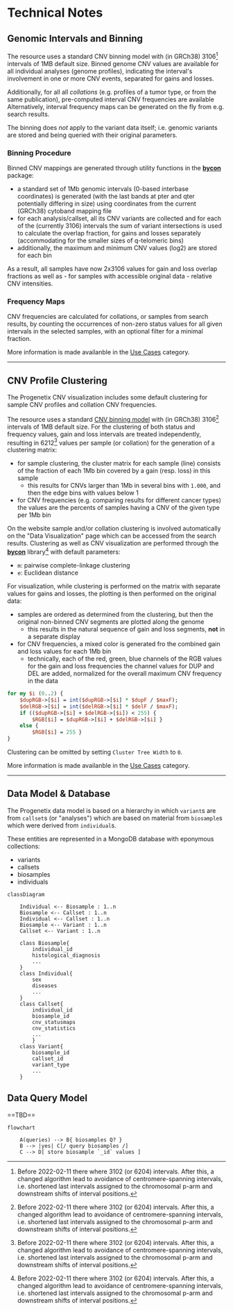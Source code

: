 # Technical Notes

## Genomic Intervals and Binning

The resource uses a standard CNV binning model with (in GRCh38) 3106[^1] intervals
of 1MB default size. Binned genome CNV values are available for all individual
analyses (genome profiles), indicating the interval's involvement in one or more
CNV events, separated for gains and losses.

Additionally, for all all _collations_ (e.g. profiles of a tumor type, or from
the same publication), pre-computed interval CNV frequencies are available
Alternatively, interval frequency maps can be generated on the fly from
e.g. search results.

The binning does _not_ apply to the variant data itself; i.e.
genomic variants are stored and being queried with their original parameters.

### Binning Procedure

Binned CNV mappings are generated through utility functions in the
[**bycon**](http://github.com/progenetix/bycon/) package:

* a standard set of 1Mb genomic intervals (0-based interbase coordinates)
is generated (with the last bands at pter and qter potentially differing in size)
using coordinates from the current (GRCh38) cytoband mapping file
* for each analysis/callset, all its CNV variants are collected and for each
of the (currently 3106) intervals the sum of variant intersections is used to
calculate the overlap fraction, for gains and losses separately (accommodating
for the smaller sizes of q-telomeric bins)
* additionally, the maximum and minimum CNV values (log2) are stored for each bin

As a result, all samples have now 2x3106 values for gain and loss overlap fractions
as well as - for samples with accessible original data - relative CNV intensities.

### Frequency Maps

CNV frequencies are calculated for collations, or samples from search results, by
counting the occurrences of non-zero status values for all given intervals in the
selected samples, with an optional filter for a minimal fraction.

More information is made availanble in the [Use Cases](use-cases.md) category.

---

## CNV Profile Clustering

The Progenetix CNV visualization includes some default clustering for sample CNV profiles and
collation CNV frequencies.

The resource uses a standard [CNV binning model](#genomic-intervals-and-binning)
with (in GRCh38) 3106[^1] intervals of 1MB default size. For the clustering of both status and
frequency values, gain and loss intervals are treated independently, resulting in 6212[^1]
values per sample (or collation) for the generation of a clustering matrix:

* for sample clustering, the cluster matrix for each sample (line) consists of the
fraction of each 1Mb bin covered by a gain (resp. loss) in this sample
  - this results for CNVs larger than 1Mb in several bins with `1.000`, and then the edge bins with values below 1
* for CNV frequencies (e.g. comparing results for different cancer types) the values are the percents of samples having a CNV of the given type per 1Mb bin

On the website sample and/or collation clustering is involved automatically on the
"Data Visualization" page which can be accessed from the search results. Clustering as
well as CNV visualization are performed through the [**bycon**](http://github.com/progenetix/bycon/)
library[^1] with default parameters:

* `m`: pairwise complete-linkage clustering
* `e`: Euclidean distance

For visualization, while clustering is performed on the matrix with separate values for gains and losses, the plotting is then performed on the original data:

* samples are ordered as determined from the clustering, but then the original non-binned CNV segments are plotted along the genome
  - this results in the natural sequence of gain and loss segments, **not** in a separate display
* for CNV frequencies, a mixed color is generated fro the combined gain and loss values for each 1Mb bin
  - technically, each of the red, green, blue channels of the RGB values for the gain and loss frequencies the channel values for DUP and DEL are added, normalized for the overall maximum CNV frequency in the data  

```Perl
for my $i (0..2) {
    $dupRGB->[$i] = int($dupRGB->[$i] * $dupF / $maxF);
    $delRGB->[$i] = int($delRGB->[$i] * $delF / $maxF);
    if (($dupRGB->[$i] + $delRGB->[$i]) < 255) {
        $RGB[$i] = $dupRGB->[$i] + $delRGB->[$i] }
    else {
        $RGB[$i] = 255 }
}
```

Clustering can be omitted by setting `Cluster Tree Width` to `0`.

More information is made availanble in the [Use Cases](use-cases.md) category.

[^1]: Before 2022-02-11 there where 3102 (or 6204) intervals. After this, a changed algorithm lead to
avoidance of centromere-spanning intervals, i.e. shortened last intervals assigned to the chromosomal
p-arm and downstream shifts of interval positions.

---

## Data Model & Database

The Progenetix data model is based on a hierarchy in which `variant`s are from `callset`s (or "analyses")
which are based on material from `biosample`s which were derived from `individual`s.

These entities are represented in a MongoDB database with eponymous collections:

* variants
* callsets
* biosamples
* individuals

```mermaid
classDiagram

    Individual <-- Biosample : 1..n
    Biosample <-- Callset : 1..n
    Individual <-- Callset : 1..n
    Biosample <-- Variant : 1..n
    Callset <-- Variant : 1..n

    class Biosample{
        individual_id
        histological_diagnosis
        ...
    }
    class Individual{
        sex
        diseases
        ...
    }
    class Callset{
        individual_id
        biosample_id
        cnv_statusmaps
        cnv_statistics
        ...
        }
    class Variant{
        biosample_id
        callset_id
        variant_type
        ...
    }

```

## Data Query Model

==TBD==
```mermaid
flowchart

    A(queries) --> B{ biosamples Q? }
    B --> |yes| C[/ query biosamples /]
    C --> D[ store biosample `_id` values ]
```

[^1]: Before April 2023 clustering and CNV visualization were performed using the
[**PGX**](http://github.com/progenetix/PGX/) Perl libraries.